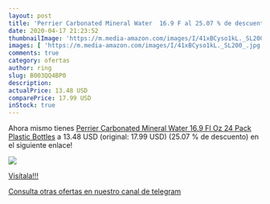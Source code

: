 ```yaml
---
layout: post
title: 'Perrier Carbonated Mineral Water  16.9 F al 25.07 % de descuento'
date: 2020-04-17 21:23:52
thumbnailImage: 'https://m.media-amazon.com/images/I/41xBCyso1kL._SL200_.jpg'
images: [ 'https://m.media-amazon.com/images/I/41xBCyso1kL._SL200_.jpg' ]
comments: true
category: ofertas
author: ring
slug: B003QQ4BP0
description:
actualPrice: 13.48 USD
comparePrice: 17.99 USD
inStock: true
---
```


Ahora mismo tienes [Perrier Carbonated Mineral Water  16.9 Fl Oz  24 Pack  Plastic Bottles](https://www.amazon.com/dp/B003QQ4BP0/?tag=redken08-20) a 13.48 USD (original: 17.99 USD) (25.07 %  de descuento) en el siguiente enlace!

[![](https://m.media-amazon.com/images/I/41xBCyso1kL._SL200_.jpg)](https://www.amazon.com/dp/B003QQ4BP0/?tag=redken08-20)

[Visítala!!!](https://www.amazon.com/dp/B003QQ4BP0/?tag=redken08-20)

[Consulta otras ofertas en nuestro canal de telegram](https://t.me/s/ofertas25)
